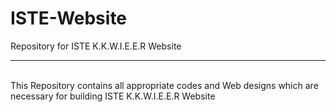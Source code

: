 # ISTE-Website
Repository for ISTE K.K.W.I.E.E.R Website
<hr><br>
This Repository contains all appropriate codes and Web designs which are necessary for building ISTE K.K.W.I.E.E.R Website
